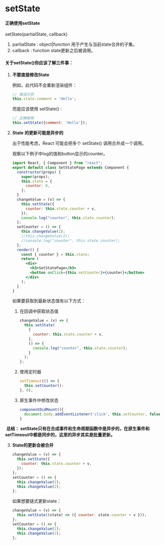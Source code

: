 # setState

#### 正确使⽤setState

setState(partialState, callback)
1. partialState : object|function
    ⽤于产⽣与当前state合并的⼦集。
2. callback : function
    state更新之后被调⽤。

#### 关于setState()你应该了解三件事：

1.   **不要直接修改State**

     例如，此代码不会重新渲染组件：

     ```jsx
     // 错误示范
     this.state.comment = 'Hello';
     ```

     ⽽是应该使⽤ setState() :

     ```jsx
     // 正确使⽤
     this.setState({comment: 'Hello'});
     ```

2.   **State** **的更新可能是异步的**

     出于性能考虑，React 可能会把多个 setState() 调⽤合并成⼀个调⽤。

     观察以下例⼦中log的值和button显示的counter。

     ```jsx
     import React, { Component } from "react";
     export default class SetStatePage extends Component {
       constructor(props) {
         super(props);
         this.state = {
           counter: 0,
         };
       }
       changeValue = (v) => {
         this.setState({
           counter: this.state.counter + v,
         });
         console.log("counter", this.state.counter);
       };
       setCounter = () => {
         this.changeValue(1);
         //this.changeValue(2);
         //console.log("counter", this.state.counter);
       };
       render() {
         const { counter } = this.state;
         return (
           <div>
             <h3>SetStatePage</h3>
             <button onClick={this.setCounter}>{counter}</button>
           </div>
         );
       }
     }
     
     ```

     如果要获取到最新状态值有以下⽅式：

     1.   在回调中获取状态值

          ```jsx
          changeValue = (v) => {
            this.setState(
              {
                counter: this.state.counter + v,
              },
              () => {
                console.log("counter", this.state.counter);
              }
            );
          };
          
          ```

     2.   使⽤定时器

          ```jsx
          setTimeout(() => {
            this.setCounter();
          }, 0);
          ```

     3.   原⽣事件中修改状态

          ```jsx
          componentDidMount(){
            document.body.addEventListener('click', this.setCounter, false) 
          }
          ```

​	**总结： setState只有在合成事件和⽣命周期函数中是异步的，在原⽣事件和setTimeout中都是同步的，这⾥的异步其实是批量更新。**

3.   **State的更新会被合并**

     ```jsx
     changeValue = (v) => {
       this.setState({
         counter: this.state.counter + v,
       });
     };
     setCounter = () => {
       this.changeValue(1);
       this.changeValue(2);
     };
     
     ```

     如果想要链式更新state：

     ```jsx
     changeValue = (v) => {
       this.setState((state) => ({ counter: state.counter + v }));
     };
     setCounter = () => {
       this.changeValue(1);
       this.changeValue(2);
     };
     
     ```

     

